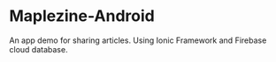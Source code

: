# Maplezine-Android

An app demo for sharing articles. Using Ionic Framework and Firebase cloud database.

